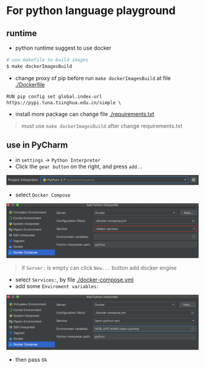 # For python language playground

## runtime

- python runtime suggest to use docker

```bash
# use makefile to build images
$ make dockerImagesBuild
```

- change proxy of pip before run `make dockerImagesBuild` at file [./Dockerfile](./Dockerfile)

```Dockfile
RUN pip config set global.index-url https://pypi.tuna.tsinghua.edu.cn/simple \
```

- install more package can change file [./requirements.txt](./requirements.txt)

> must use `make dockerImagesBuild` after change requirements.txt 

## use in PyCharm

- in `settings` -> `Python Interpreter`
- Click the `gear button` on the right, and press `add..`

![runtime-1.png](doc/runtime-1.png)

- select `Docker Compose`

![runtime-2.png](doc/runtime-2.png)

> if `Server:` is empty can click `New...` button add docker engine

- select `Services:`, by file [./docker-compose.yml](./docker-compose.yml)
- add some `Enviroment variables:`

![runtime-3.png](doc/runtime-3.png)

- then pass `Ok`